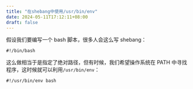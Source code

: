 ```yaml
---
title: "在shebang中使用/usr/bin/env"
date: 2024-05-11T17:12:11+08:00
draft: false
---
```


假设我们要编写一个 bash 脚本，很多人会这么写 shebang：

```
#!/bin/bash
```

这么做相当于是指定了绝对路径，但有时候，我们希望操作系统在 PATH 中寻找程序，这时候就可以利用`/usr/bin/env`：

```
#!/usr/bin/env bash
```
